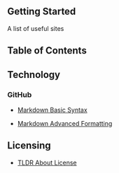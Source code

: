 ## Getting Started

A list of useful sites

## Table of Contents

## Technology

### GitHub

-   [Markdown Basic Syntax](https://docs.github.com/en/get-started/writing-on-github/getting-started-with-writing-and-formatting-on-github/basic-writing-and-formatting-syntax#lists)

-   [Markdown Advanced Formatting](https://docs.github.com/en/get-started/writing-on-github/working-with-advanced-formatting)

## Licensing

-   [TLDR About License](https://tldrlegal.com)
